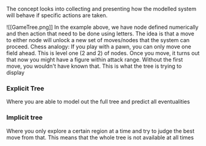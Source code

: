 The concept looks into collecting and presenting how the modelled system will behave if specific actions are taken.

![[GameTree.png]]
In the example above, we have node defined numerically and then action that need to be done using letters. The idea is that a move to either node will unlock a new set of moves/nodes that the system can proceed. 
	Chess analogy: If you play with a pawn, you can only move one field ahead. This is level one (2 and 2) of nodes. Once you move, it turns out that now you might have a figure within attack range. Without the first move, you wouldn't have known that. This is what the tree is trying to display

### Explicit Tree
Where you are able to model out the full tree and predict all eventualities

### Implicit tree
Where you only explore a certain region at a time and try to judge the best move from that. This means that the whole tree is not available at all times